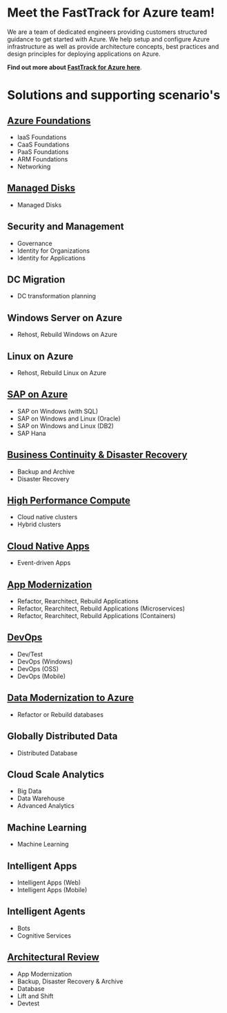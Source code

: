 # Meet the FastTrack for Azure team!
We are a team of dedicated engineers providing customers structured guidance to get started with Azure. We help setup and configure Azure infrastructure as well as provide architecture concepts, best practices and design principles for deploying applications on Azure.

**Find out more about [FastTrack for Azure here](https://azure.com/fasttrack)**.


# Solutions and supporting scenario's

## [Azure Foundations](https://github.com/Azure/fta-azurefoundations)
* IaaS Foundations
* CaaS Foundations
* PaaS Foundations
* ARM Foundations
* Networking

## [Managed Disks](https://github.com/Azure/fta-manageddisks)
* Managed Disks

## Security and Management
* Governance
* Identity for Organizations
* Identity for Applications

## DC Migration
* DC transformation planning

## Windows Server on Azure
* Rehost, Rebuild Windows on Azure

## Linux on Azure
* Rehost, Rebuild Linux on Azure

## [SAP on Azure](https://github.com/Azure/fta-saponazure)
* SAP on Windows (with SQL)
* SAP on Windows and Linux (Oracle)
* SAP on Windows and Linux (DB2)
* SAP Hana

## [Business Continuity & Disaster Recovery](https://github.com/Azure/fta-backuparchivedr)
* Backup and Archive
* Disaster Recovery

## [High Performance Compute](https://github.com/Azure/fta-hpc)
* Cloud native clusters
* Hybrid clusters

## [Cloud Native Apps](https://github.com/Azure/fta-customerfacingapps)
* Event-driven Apps

## [App Modernization](https://github.com/Azure/fta-internalbusinessapps)
* Refactor, Rearchitect, Rebuild Applications
* Refactor, Rearchitect, Rebuild Applications (Microservices)
* Refactor, Rearchitect, Rebuild Applications (Containers)


## [DevOps](https://github.com/Azure/fta-devops)
* Dev/Test
* DevOps (Windows)
* DevOps (OSS)
* DevOps (Mobile)

## [Data Modernization to Azure](https://github.com/Azure/fta-dataplatform)
* Refactor or Rebuild databases

## Globally Distributed Data
* Distributed Database

## Cloud Scale Analytics
* Big Data
* Data Warehouse
* Advanced Analytics

## Machine Learning
* Machine Learning

## Intelligent Apps
* Intelligent Apps (Web)
* Intelligent Apps (Mobile)

## Intelligent Agents
* Bots
* Cognitive Services

## [Architectural Review](https://github.com/Azure/fta-architecturalreview)
* App Modernization
* Backup, Disaster Recovery & Archive
* Database
* Lift and Shift
* Devtest
